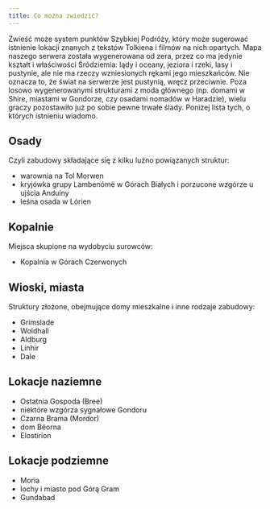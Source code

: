 ```yaml
---
title: Co można zwiedzić?
---
```


Zwieść może system punktów Szybkiej Podróży, który może sugerować istnienie lokacji znanych z tekstów Tolkiena i filmów na nich opartych. Mapa naszego serwera została wygenerowana od zera, przez co ma jedynie kształt i właściwości Śródziemia: lądy i oceany, jeziora i rzeki, lasy i pustynie, ale nie ma rzeczy wzniesionych rękami jego mieszkańców. Nie oznacza to, że świat na serwerze jest pustynią, wręcz przeciwnie. Poza losowo wygenerowanymi strukturami z moda głównego (np. domami w Shire, miastami w Gondorze, czy osadami nomadów w Haradzie), wielu graczy pozostawiło już po sobie pewne trwałe ślady. Poniżej lista tych, o których istnieniu wiadomo.

## Osady

Czyli zabudowy składające się z kilku luźno powiązanych struktur:

- warownia na Tol Morwen
- kryjówka grupy Lambenómë w Górach Białych i porzucone wzgórze u ujścia Anduiny
- leśna osada w Lórien

## Kopalnie

Miejsca skupione na wydobyciu surowców:

- Kopalnia w Górach Czerwonych

## Wioski, miasta

Struktury złożone, obejmujące domy mieszkalne i inne rodzaje zabudowy:

- Grimslade
- Woldhall
- Aldburg
- Linhir
- Dale

## Lokacje naziemne

- Ostatnia Gospoda (Bree)
- niektóre wzgórza sygnałowe Gondoru
- Czarna Brama (Mordor)
- dom Bëorna
- Elostirion

## Lokacje podziemne

- Moria
- lochy i miasto pod Górą Gram
- Gundabad
